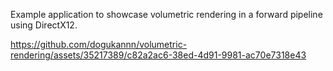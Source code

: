 Example application to showcase volumetric rendering in a forward pipeline using DirectX12.



https://github.com/dogukannn/volumetric-rendering/assets/35217389/c82a2ac6-38ed-4d91-9981-ac70e7318e43

